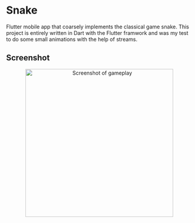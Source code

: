 # Snake

Flutter mobile app that coarsely implements the classical game snake. This project is entirely written in Dart with the Flutter framwork and was my test to do some small animations with the help of streams. 

## Screenshot
<p align="center">
  <img src="https://i.imgur.com/fNX5bgQ.jpg" alt="Screenshot of gameplay" width="400" />
</p>

